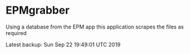 # EPMgrabber
Using a database from the EPM app this application scrapes the files as required


Latest backup: Sun Sep 22 19:49:01 UTC 2019
